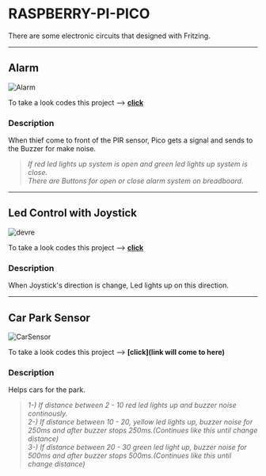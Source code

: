# RASPBERRY-PI-PICO

There are some electronic circuits that designed with Fritzing.
***
## Alarm
![Alarm](https://user-images.githubusercontent.com/76736056/175775188-55045135-b951-4eea-b092-873130c9b6ed.PNG)

To take a look codes this project --> **[click](https://github.com/alibalun/RASPBERRY-PI-PICO/tree/main/Alarm)**

### Description<br/>
When thief come to front of the PIR sensor, Pico gets a signal and sends to the Buzzer for make noise.<br/>
 >_If red led lights up system is open and green led lights up system is close._<br/>
 >_There are Buttons for open or close alarm system on breadboard._
***
## Led Control with Joystick
![devre](https://user-images.githubusercontent.com/76736056/175772467-007d3da8-066a-4686-8ce0-101049e376e3.PNG)

To take a look codes this project --> **[click](https://github.com/alibalun/RASPBERRY-PI-PICO/tree/main/Joystick)**

### Description<br/>
When Joystick's direction is change, Led lights up on this direction.
***
## Car Park Sensor
![CarSensor](https://user-images.githubusercontent.com/76736056/175833889-404aa94d-0a98-4452-a8fa-a36b04ef6f43.PNG)

To take a look codes this project --> **[click](link will come to here)**
### Description
Helps cars for the park.

>_1-) If distance between 2 - 10 red led lights up and buzzer noise continously._<br/>
>_2-) If distance between 10 - 20, yellow led lights up, buzzer noise for 250ms and after buzzer stops 250ms.(Continues like this until change distance)_<br/>
>_3-) If distance between 20 - 30 green led light up, buzzer noise for 500ms and after buzzer stops 500ms.(Continues like this until change distance)_<br/>
